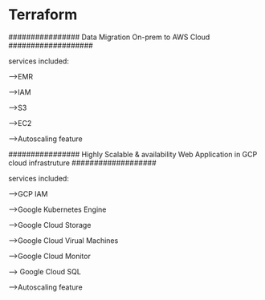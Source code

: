 # Terraform

################ Data Migration On-prem to AWS Cloud ###################

services included:

-->EMR

-->IAM

-->S3

-->EC2

-->Autoscaling feature



################ Highly Scalable & availability Web Application in GCP cloud infrastruture ###################

services included:

-->GCP IAM 

-->Google Kubernetes Engine

-->Google Cloud Storage

-->Google Cloud Virual Machines

-->Google Cloud Monitor

--> Google Cloud SQL 

-->Autoscaling feature





